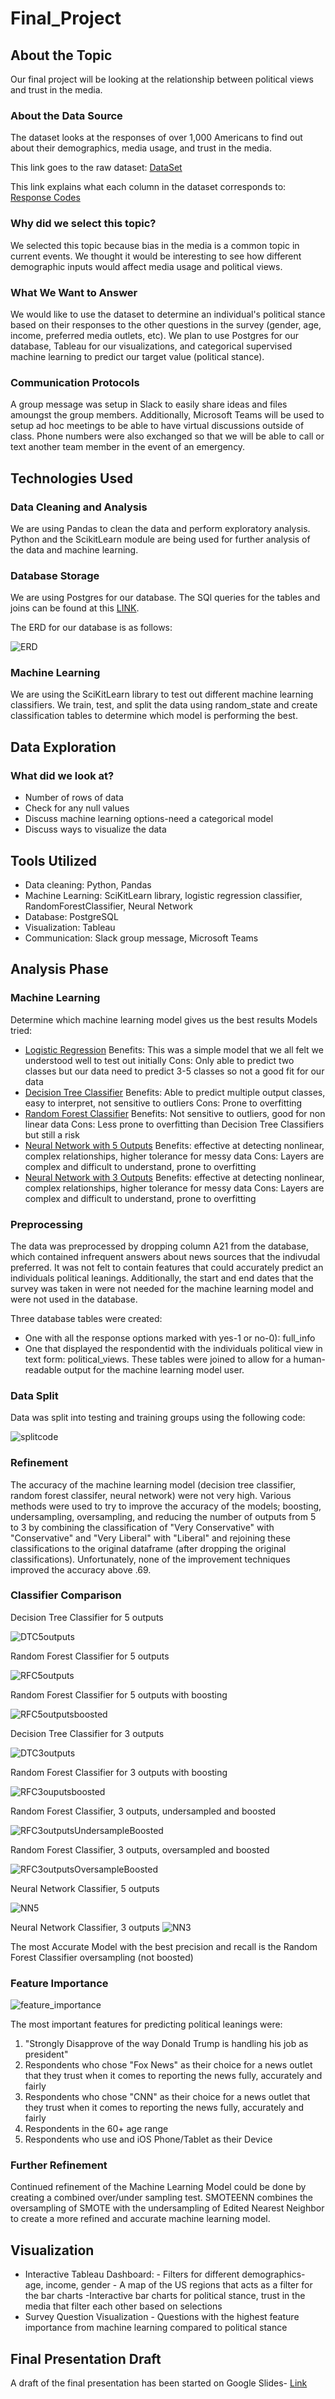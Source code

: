 # Final_Project
## About the Topic
Our final project will be looking at the relationship between political views and trust in the media.  

### About the Data Source
The dataset looks at the responses of over 1,000 Americans to find out about their demographics, media usage, and trust in the media. 

This link goes to the raw dataset: [DataSet](https://github.com/mandymccabe/Final_Project/blob/main/Resources/all_responses_coded.csv)

This link explains what each column in the dataset corresponds to: [Response Codes](https://github.com/mandymccabe/Final_Project/blob/main/Resources/Question%20and%20Response%20Codes.pdf)

### Why did we select this topic?
We selected this topic because bias in the media is a common topic in current events.  We thought it would be interesting to see how different demographic inputs would affect media usage and political views.  

### What We Want to Answer
We would like to use the dataset to determine an individual's political stance based on their responses to the other questions in the survey (gender, age, income, preferred media outlets, etc).  We plan to use Postgres for our database, Tableau for our visualizations, and categorical supervised machine learning to predict our target value (political stance). 

### Communication Protocols
A group message was setup in Slack to easily share ideas and files amoungst the group members.  Additionally, Microsoft Teams will be used to setup ad hoc meetings to be able to have virtual discussions outside of class.  Phone numbers were also exchanged so that we will be able to call or text another team member in the event of an emergency. 

## Technologies Used

### Data Cleaning and Analysis
We are using Pandas to clean the data and perform exploratory analysis. Python and the ScikitLearn module are being used for further analysis of the data and machine learning.

### Database Storage
We are using Postgres for our database.  The SQl queries for the tables and joins can be found at this [LINK](https://github.com/mandymccabe/Final_Project/blob/main/Resources/FINALschema.sql).

The ERD for our database is as follows: 

![ERD](https://github.com/mandymccabe/Final_Project/blob/janet_branch/Resources/ERD_with_Regions.jpg)

### Machine Learning
We are using the SciKitLearn library to test out different machine learning classifiers. We train, test, and split the data using random_state and create classification tables to determine which model is performing the best.  

## Data Exploration
### What did we look at?
- Number of rows of data
- Check for any null values
- Discuss machine learning options-need a categorical model
- Discuss ways to visualize the data

## Tools Utilized
- Data cleaning: Python, Pandas
- Machine Learning: SciKitLearn library, logistic regression classifier, RandomForestClassifier, Neural Network 
- Database: PostgreSQL
- Visualization: Tableau
- Communication: Slack group message, Microsoft Teams


## Analysis Phase
  
### Machine Learning
Determine which machine learning model gives us the best results
Models tried:
- [Logistic Regression](https://github.com/mandymccabe/Final_Project/blob/tracy_branch/Machine_Learning_Model.ipynb)
	Benefits: This was a simple model that we all felt we understood well to test out initially
	Cons: Only able to predict two classes but our data need to predict 3-5 classes so not a good fit for our data 
- [Decision Tree Classifier](https://github.com/mandymccabe/Final_Project/blob/tracy_branch/FinalProjectMachineLearning.ipynb)
	Benefits: Able to predict multiple output classes, easy to interpret, not sensitive to outliers
	Cons: Prone to overfitting
- [Random Forest Classifier](https://github.com/mandymccabe/Final_Project/blob/tracy_branch/FinalProjectMachineLearning.ipynb)
	Benefits: Not sensitive to outliers, good for non linear data
	Cons: Less prone to overfitting than Decision Tree Classifiers but still a risk
- [Neural Network with 5 Outputs](https://github.com/mandymccabe/Final_Project/blob/mandy_branch/NeuralNetwork.ipynb)
	Benefits: effective at detecting nonlinear, complex relationships, higher tolerance for messy data
	Cons: Layers are complex and difficult to understand, prone to overfitting
- [Neural Network with 3 Outputs](https://github.com/mandymccabe/Final_Project/blob/mandy_branch/NeuralNetwork_Reduced.ipynb)
	Benefits: effective at detecting nonlinear, complex relationships, higher tolerance for messy data
	Cons: Layers are complex and difficult to understand, prone to overfitting
	
### Preprocessing
The data was preprocessed by dropping column A21 from the database, which contained infrequent answers about news sources that the indivudal preferred. It was not felt to contain features that could accurately predict an individuals political leanings. Additionally, the start and end dates that the survey was taken in were not needed for the machine learning model and were not used in the database. 

Three database tables were created:
- One with all the response options marked with yes-1 or no-0): full_info 
- One that displayed the respondentid with the individuals political view in text form: political_views. 
These tables were joined to allow for a human-readable output for the machine learning model user.

### Data Split
Data was split into testing and training groups using the following code:

![splitcode](https://github.com/mandymccabe/Final_Project/blob/mandy_branch/split.png)

### Refinement
The accuracy of the machine learning model (decision tree classifier, random forest classifer, neural network) were not very high. Various methods were used to try to improve the accuracy of the models; boosting, undersampling, oversampling, and reducing the number of outputs from 5 to 3 by combining the classification of "Very Conservative" with "Conservative" and "Very Liberal" with "Liberal" and rejoining these classifications to the original dataframe (after dropping the original classifications). Unfortunately, none of the improvement techniques improved the accuracy above .69.

### Classifier Comparison

Decision Tree Classifier for 5 outputs

![DTC5outputs](https://user-images.githubusercontent.com/91269696/169591796-29380c57-02c4-47bd-8978-98460cb3837e.PNG)

Random Forest Classifier for 5 outputs

![RFC5outputs](https://user-images.githubusercontent.com/91269696/169591863-bd21889f-218d-4606-87a4-0dbfb1d85cc3.PNG)

Random Forest Classifier for 5 outputs with boosting

![RFC5outputsboosted](https://user-images.githubusercontent.com/91269696/169591965-bd14aa13-2f11-49d6-8fb3-bde459fc8809.PNG)

Decision Tree Classifier for 3 outputs

![DTC3outputs](https://user-images.githubusercontent.com/91269696/169591896-b85ae8c3-7082-4f6b-962e-ffb6bbfbb00d.PNG)

Random Forest Classifier for 3 outputs with boosting

![RFC3ouputsboosted](https://user-images.githubusercontent.com/91269696/169591990-898ac945-7d1e-48bd-ba92-b68dbacf4421.PNG)

Random Forest Classifier, 3 outputs, undersampled and boosted

![RFC3outputsUndersampleBoosted](https://user-images.githubusercontent.com/91269696/169592046-581f56e5-1023-42cc-bbd4-3caf777cdb41.PNG)

Random Forest Classifier, 3 outputs, oversampled and boosted

![RFC3outputsOversampleBoosted](https://user-images.githubusercontent.com/91269696/169592095-3266e6c5-5d4a-412e-90d7-2a04591c565b.PNG)

Neural Network Classifier, 5 outputs

![NN5](https://github.com/mandymccabe/Final_Project/blob/mandy_branch/NN5.png)

Neural Network Classifier, 3 outputs
![NN3](https://github.com/mandymccabe/Final_Project/blob/mandy_branch/nn3.png)

The most Accurate Model with the best precision and recall is the Random Forest Classifier oversampling (not boosted)


### Feature Importance

![feature_importance](https://user-images.githubusercontent.com/91269696/169593653-3cf40650-05f7-43b2-ba9a-fd0508dd98f0.PNG)


The most important features for predicting political leanings were:
1. "Strongly Disapprove of the way Donald Trump is handling his job as president"
2. Respondents who chose "Fox News" as their choice for a news outlet that they trust when it comes to reporting the news fully, accurately and fairly
3. Respondents who chose "CNN" as their choice for a news outlet that they trust when it comes to reporting the news fully, accurately and fairly
4. Respondents in the 60+ age range
5. Respondents who use and iOS Phone/Tablet as their Device

### Further Refinement
Continued refinement of the Machine Learning Model could be done by creating a combined over/under sampling test. SMOTEENN combines the oversampling of SMOTE with the undersampling of Edited Nearest Neighbor to create a more refined and accurate machine learning model.

## Visualization
- Interactive Tableau Dashboard: 
		- Filters for different demographics- age, income, gender
		- A map of the US regions that acts as a filter for the bar charts
		-Interactive bar charts for political stance, trust in the media that filter each other based on selections
- Survey Question Visualization
		- Questions with the highest feature importance from machine learning compared to political stance
		
## Final Presentation Draft
A draft of the final presentation has been started on Google Slides- [Link](https://docs.google.com/presentation/d/1tIhUEXTKwx0YbM70ValTbkpGpcwoApw1UVZHShTGsG0/edit?usp=sharing)
